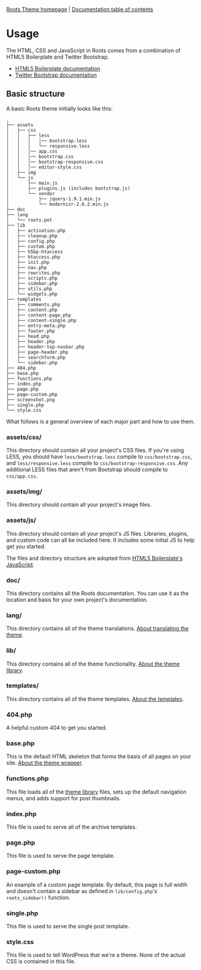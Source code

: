 [Roots Theme homepage](http://www.rootstheme.com/) | [Documentation
table of contents](TOC.md)

# Usage

The HTML, CSS and JavaScript in Roots comes from a combination of HTML5 Boilerplate and Twitter Bootstrap.

* [HTML5 Boilerplate documentation](https://github.com/h5bp/html5-boilerplate/blob/master/README.md)
* [Twitter Bootstrap documentation](http://twitter.github.com/bootstrap/getting-started.html)

## Basic structure

A basic Roots theme initially looks like this:

```
.
├── assets
│   ├── css
│   │   ├── less
│   │   │   │── bootstrap.less
│   │   │   └── responsive.less
│   │   │── app.css
│   │   │── bootstrap.css
│   │   │── bootstrap-responsive.css
│   │   │── editor-style.css
│   ├── img
│   └── js
│       ├── main.js
│       ├── plugins.js (includes bootstrap.js)
│       └── vendor
│           ├── jquery-1.9.1.min.js
│           └── modernizr-2.6.2.min.js
├── doc
├── lang
│   └── roots.pot
├── lib
│   ├── activation.php
│   ├── cleanup.php
│   ├── config.php
│   ├── custom.php
│   ├── h5bp-htaccess
│   ├── htaccess.php
│   ├── init.php
│   ├── nav.php
│   ├── rewrites.php
│   ├── scripts.php
│   ├── sidebar.php
│   ├── utils.php
│   └── widgets.php
├── templates
│   ├── comments.php
│   ├── content.php
│   ├── content-page.php
│   ├── content-single.php
│   ├── entry-meta.php
│   ├── footer.php
│   ├── head.php
│   ├── header.php
│   ├── header-top-navbar.php
│   ├── page-header.php
│   ├── searchform.php
│   └── sidebar.php
├── 404.php
├── base.php
├── functions.php
├── index.php
├── page.php
├── page-custom.php
├── screenshot.png
├── single.php
└── style.css
```

What follows is a general overview of each major part and how to use them.

### assets/css/

This directory should contain all your project's CSS files. If you're using LESS, you should have `less/bootstrap.less` compile to `css/bootstrap.css`, and `less/responsive.less` compile to `css/bootstrap-responsive.css`. Any additional LESS files that aren't from Bootstrap should compile to `css/app.css`.

### assets/img/

This directory should contain all your project's image files.

### assets/js/

This directory should contain all your project's JS files. Libraries, plugins,
and custom code can all be included here. It includes some initial JS to help
get you started.

The files and directory structure are adopted from [HTML5 Boilerplate's JavaScript](https://github.com/h5bp/html5-boilerplate/blob/master/doc/js.md).

### doc/

This directory contains all the Roots documentation. You can use it
as the location and basis for your own project's documentation.

### lang/

This directory contains all of the theme translations. [About translating the theme](http://www.icanlocalize.com/site/tutorials/how-to-translate-with-gettext-po-and-pot-files/).

### lib/

This directory contains all of the theme functionality. [About the theme library](lib.md).

### templates/

This directory contains all of the theme templates. [About the templates](templates.md).


### 404.php

A helpful custom 404 to get you started.

### base.php

This is the default HTML skeleton that forms the basis of all pages on
your site. [About the theme wrapper](wrapper.md).

### functions.php

This file loads all of the [theme library](lib.md) files, sets up the default navigation menus, and adds support for post thumbnails.

### index.php

This file is used to serve all of the archive templates.

### page.php

This file is used to serve the page template.

### page-custom.php

An example of a custom page template. By default, this page is full width and doesn't contain a sidebar as defined in `lib/config.php`'s `roots_sidebar()` function.

### single.php

This file is used to serve the single post template.

### style.css

This file is used to tell WordPress that we're a theme. None of the actual CSS is contained in this file.
